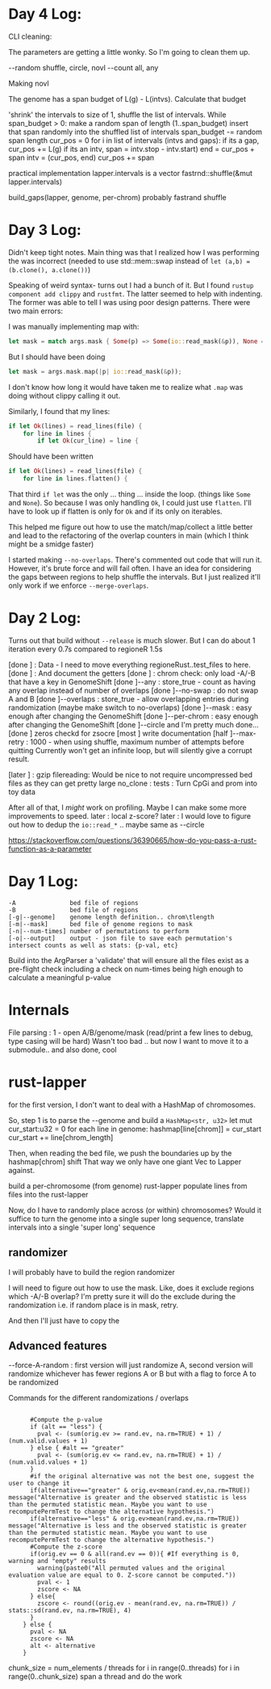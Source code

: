 Day 4 Log:
==========

CLI cleaning:

The parameters are getting a little wonky. So I'm going to clean them up.

--random shuffle, circle, novl
--count all, any

Making novl

The genome has a span budget of L(g) - L(intvs). Calculate that budget

'shrink' the intervals to size of 1,
shuffle the list of intervals.
While span_budget > 0:
	make a random span of length (1..span_budget)
	insert that span randomly into the shuffled list of intervals
	span_budget -= random span length
cur_pos = 0
for i in list of intervals (intvs and gaps):
	if its a gap, cur_pos += L(g)
	if its an intv, 
		span = intv.stop - intv.start)
		end = cur_pos + span
		intv = (cur_pos, end)
		cur_pos += span

practical implementation
lapper.intervals is a vector
fastrnd::shuffle(&mut lapper.intervals)

build_gaps(lapper, genome, per-chrom)
probably fastrand shuffle




Day 3 Log:
==========

Didn't keep tight notes.
Main thing was that I realized how I was performing the was incorrect (needed to use std::mem::swap instead of `let
(a,b) = (b.clone(), a.clone())`)

Speaking of weird syntax- turns out I had a bunch of it. But I found `rustup component add clippy` and `rustfmt`. The
latter seemed to help with indenting. The former was able to tell I was using poor design patterns. There were two main
errors:

I was manually implementing map with:
```rust
let mask = match args.mask { Some(p) => Some(io::read_mask(&p)), None => None }
```
But I should have been doing
```rust
let mask = args.mask.map(|p| io::read_mask(&p));
```
I don't know how long it would have taken me to realize what `.map` was doing without clippy calling it out.

Similarly, I found that my lines:
```rust
if let Ok(lines) = read_lines(file) {
    for line in lines {
        if let Ok(cur_line) = line {
```
Should have been written
```rust
if let Ok(lines) = read_lines(file) {
    for line in lines.flatten() {
```
That third `if let` was the only ... thing ... inside the loop. (things like `Some` and `None`).
So because I was only handling `Ok`, I could just use `flatten`. I'll have to look up if flatten is only for `Ok` and if
its only on iterables.

This helped me figure out how to use the match/map/collect a little better and lead to the refactoring of the
overlap counters in main (which I think might be a smidge faster)

I started making `--no-overlaps`. There's commented out code that will run it. However, it's brute force and will fail
often. I have an idea for considering the gaps between regions to help shuffle the intervals. But I just realized it'll
only work if we enforce `--merge-overlaps`.

Day 2 Log:
=========
Turns out that build without `--release` is much slower. But I can do about 1 iteration every 0.7s compared to regioneR 1.5s

[done ] : Data - I need to move everything regioneRust..test_files to here.
[done ] : And document the getters
[done ] : chrom check: only load -A/-B that have a key in GenomeShift
[done ]--any : store_true - count as having any overlap instead of number of overlaps
[done ]--no-swap : do not swap A and B
[done ]--overlaps : store_true - allow overlapping entries during randomization (maybe make switch to no-overlaps)
[done ]--mask : easy enough after changing the GenomeShift
[done ]--per-chrom : easy enough after changing the GenomeShift
[done ]--circle and I'm pretty much done... 
[done ] zeros checkd for zsocre
[most ] write documentation
[half ]--max-retry : 1000 - when using shuffle, maximum number of attempts before quitting
	Currently won't get an infinite loop, but will silently give a corrupt result.

[later ] :
gzip filereading: Would be nice to not require uncompressed bed files as they can get pretty large
no_clone : 
tests : Turn CpGi and prom into toy data

After all of that, I *might* work on profiling. Maybe I can make some more improvements to speed.
later : local z-score?
later : I would love to figure out how to dedup the `io::read_*` .. maybe same as --circle

https://stackoverflow.com/questions/36390665/how-do-you-pass-a-rust-function-as-a-parameter

Day 1 Log:
=====
```
-A               bed file of regions
-B               bed file of regions
[-g|--genome]    genome length definition.. chrom\tlength
[-m|--mask]      bed file of genome regions to mask
[-n|--num-times] number of permutations to perform
[-o|--output]    output - json file to save each permutation's intersect counts as well as stats: {p-val, etc}
```

Build into the ArgParser a 'validate' that will ensure all the files exist as a pre-flight check
including a check on num-times being high enough to calculate a meaningful p-value


Internals
=====

File parsing :
1 - open A/B/genome/mask (read/print a few lines to debug, type casing will be hard)
Wasn't too bad .. but now I want to move it to a submodule.. and also done, cool


rust-lapper
========
for the first version, I don't want to deal with a HashMap of chromosomes.

So, step 1 is to parse the --genome and build a `HashMap<str, u32>`
let mut cur_start:u32 = 0
for each line in genome:
	hashmap[line[chrom]] = cur_start
	cur_start += line[chrom_length]

Then, when reading the bed file, we push the boundaries up by the hashmap[chrom] shift
That way we only have one giant Vec<Iv> to Lapper against.

build a per-chromosome (from genome) rust-lapper
populate lines from files into the rust-lapper

Now, do I have to randomly place across (or within) chromosomes? Would it suffice to turn
the genome into a single super long sequence, translate 
intervals into a single 'super long' sequence

randomizer
----------
I will probably have to build the region randomizer

I will need to figure out how to use the mask. Like, does it exclude regions which -A/-B overlap?
I'm pretty sure it will do the exclude during the randomization i.e. if random place is in mask, retry.

And then I'll just have to copy the 


Advanced features
--
--force-A-random : first version will just randomize A, second version will randomize whichever has fewer regions A or B but
with a flag to force A to be randomized

Commands for the different randomizations / overlaps


```

      #Compute the p-value
      if (alt == "less") {
        pval <- (sum(orig.ev >= rand.ev, na.rm=TRUE) + 1) / (num.valid.values + 1)
      } else { #alt == "greater"
        pval <- (sum(orig.ev <= rand.ev, na.rm=TRUE) + 1) / (num.valid.values + 1)
      }
      #if the original alternative was not the best one, suggest the user to change it
      if(alternative=="greater" & orig.ev<mean(rand.ev,na.rm=TRUE)) message("Alternative is greater and the observed statistic is less than the permuted statistic mean. Maybe you want to use recomputePermTest to change the alternative hypothesis.")
      if(alternative=="less" & orig.ev>mean(rand.ev,na.rm=TRUE)) message("Alternative is less and the observed statistic is greater than the permuted statistic mean. Maybe you want to use recomputePermTest to change the alternative hypothesis.")
      #Compute the z-score
      if(orig.ev == 0 & all(rand.ev == 0)){ #If everything is 0, warning and "empty" results
        warning(paste0("All permuted values and the original evaluation value are equal to 0. Z-score cannot be computed."))
        pval <- 1
        zscore <- NA
      } else{
        zscore <- round((orig.ev - mean(rand.ev, na.rm=TRUE)) / stats::sd(rand.ev, na.rm=TRUE), 4)
      }
    } else {
      pval <- NA
      zscore <- NA
      alt <- alternative
    }
```

chunk_size = num_elements / threads
for i in range(0..threads)
    for i in range(0..chunk_size)
        span a thread and do the work
